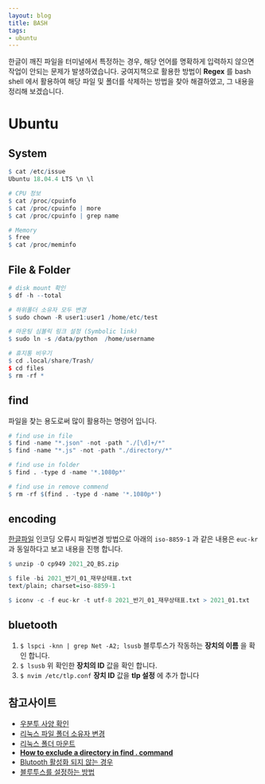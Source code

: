```yaml
---
layout: blog
title: BASH
tags:
- ubuntu
---
```


한글이 깨진 파일을 터미널에서 특정하는 경우, 해당 언어를 명확하게 입력하지 않으면 작업이 안되는 문제가 발생하였습니다. 궁여지책으로 활용한 방법이 **Regex** 를 bash shell 에서 활용하여 해당 파일 및 폴더를 삭제하는 방법을 찾아 해결하였고, 그 내용을 정리해 보겠습니다.

# Ubuntu

## System

```r
$ cat /etc/issue
Ubuntu 18.04.4 LTS \n \l

# CPU 정보
$ cat /proc/cpuinfo
$ cat /proc/cpuinfo | more
$ cat /proc/cpuinfo | grep name

# Memory
$ free
$ cat /proc/meminfo
```

## File & Folder

```r
# disk mount 확인
$ df -h --total

# 하위폴더 소유자 모두 변경
$ sudo chown -R user1:user1 /home/etc/test

# 마운팅 심볼릭 링크 설정 (Symbolic link)
$ sudo ln -s /data/python  /home/username

# 휴지통 비우기
$ cd .local/share/Trash/
$ cd files
$ rm -rf *
```

## find

파일을 찾는 용도로써 많이 활용하는 명령어 입니다.

```r
# find use in file
$ find -name "*.json" -not -path "./[\d]+/*"
$ find -name "*.js" -not -path "./directory/*"

# find use in folder
$ find . -type d -name '*.1080p*'

# find use in remove commend
$ rm -rf $(find . -type d -name '*.1080p*')
```

## encoding

[한글파일](https://8millimeters.tistory.com/11) 인코딩 오류시 파일변경 방법으로 아래의 `iso-8859-1` 과 같은 내용은 `euc-kr` 과 동일하다고 보고 내용을 진행 합니다.

```r
$ unzip -O cp949 2021_2Q_BS.zip

$ file -bi 2021_반기_01_재무상태표.txt
text/plain; charset=iso-8859-1

$ iconv -c -f euc-kr -t utf-8 2021_반기_01_재무상태표.txt > 2021_01.txt
```

## bluetooth

1. `$ lspci -knn | grep Net -A2; lsusb` 블루투스가 작동하는 **장치의 이름** 을 확인 합니다.
2. `$ lsusb` 위 확인한 **장치의 ID** 값을 확인 합니다.
3. `$ nvim /etc/tlp.conf` **장치 ID** 값을 **tlp 설정** 에 추가 합니다


## 참고사이트
- [우분투 사양 확인](https://cornbro.tistory.com/10)
- [리눅스 파일 폴더 소유자 변경](https://itworld.gmax8.com/24?category=841166)
- [리눅스 폴더 마운트](https://complicated0idea.tistory.com/78)
- **[How to exclude a directory in find . command](https://stackoverflow.com/questions/4210042/how-to-exclude-a-directory-in-find-command)**
- [Blutooth 활성화 되지 않는 경우](https://medium.com/@jjeaby/ubuntu-%EC%97%90%EC%84%9C-blutooth-%EC%9E%A5%EC%B9%98%EA%B0%80-on-%EC%9C%BC%EB%A1%9C-%ED%99%9C%EC%84%B1%ED%99%94-%EB%90%98%EC%A7%80-%EC%95%8A%EB%8A%94-%EA%B2%BD%EC%9A%B0-6d5d2c8a7380)
- [블루투스를 설정하는 방법](https://www.it-swarm.dev/ko/wireless/%EC%9A%B0%EB%B6%84%ED%88%AC-1804%EC%97%90%EC%84%9C-%EB%B8%94%EB%A3%A8%ED%88%AC%EC%8A%A4%EB%A5%BC-%EC%84%A4%EC%A0%95%ED%95%98%EB%8A%94-%EB%B0%A9%EB%B2%95/998290223/)